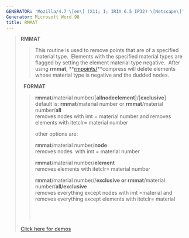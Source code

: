 ```yaml
---
GENERATOR: 'Mozilla/4.7 \[en\] (X11; I; IRIX 6.5 IP32) \[Netscape\]'
Generator: Microsoft Word 98
title: RMMAT
---
```


> **RMMAT**
>
> > This routine is used to remove points that are of a specified
> > material type.  Elements with the specified material types are
> > flagged by setting the element material type negative.  After using
> > **rmmat**, **[rmpoints/](RMPOINT.md)**compress will delete
> > elements whose material type is negative and the dudded nodes.
>
>   **FORMAT**
>
> > **rmmat**/material
> > number/\[**allnodeelement**\]/\[**exclusive**\]\
> > default is: **rmmat**/material number or **rmmat**/material
> > number/**all**\
> > removes nodes with imt = material number and removes elements with
> > itetclr= material number
> >
> > other options are:
> >
> > **rmmat**/material number/**node**\
> > removes nodes  with imt = material number
> >
> > **rmmat**/material number/**element**\
> > removes elements with itetclr= material number
> >
> > **rmmat**/material number//**exclusive or rmmat**/material
> > number/**all/exclusive**\
> > removes everything except nodes with imt =material and removes
> > everything except elements with itetclr= material\
> >  \
> >  \
> >  
>
> [Click here for demos](../demos/rmmat/test/md/main_rmmat.md)
>
> >
